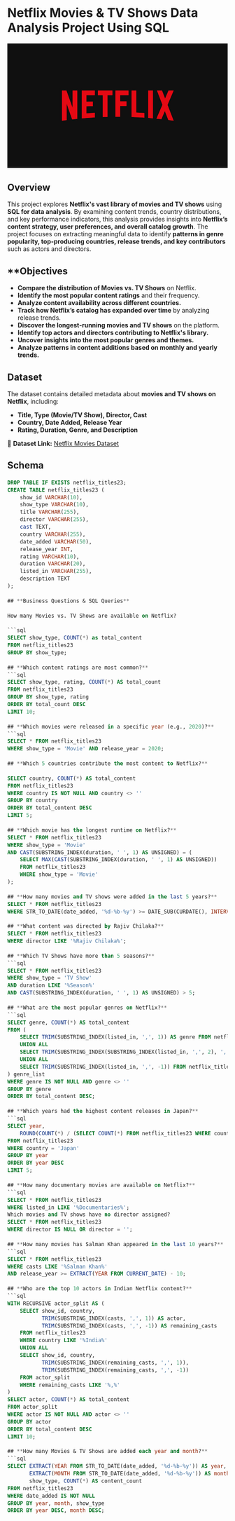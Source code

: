 # Netflix Movies & TV Shows Data Analysis Project Using SQL

![Netflix SQL Project](https://github.com/halyna2300/Netflix_SQL_Project/raw/main/IMG_8405.jpeg)

## Overview  
This project explores **Netflix's vast library of movies and TV shows** using **SQL for data analysis**. By examining content trends, country distributions, and key performance indicators, this analysis provides insights into **Netflix’s content strategy, user preferences, and overall catalog growth**. The project focuses on extracting meaningful data to identify **patterns in genre popularity, top-producing countries, release trends, and key contributors** such as actors and directors.  

## **Objectives
- **Compare the distribution of Movies vs. TV Shows** on Netflix.  
- **Identify the most popular content ratings** and their frequency.  
- **Analyze content availability across different countries.**  
- **Track how Netflix’s catalog has expanded over time** by analyzing release trends.  
- **Discover the longest-running movies and TV shows** on the platform.  
- **Identify top actors and directors contributing to Netflix's library.**  
- **Uncover insights into the most popular genres and themes.**  
- **Analyze patterns in content additions based on monthly and yearly trends.**  

## **Dataset**  
The dataset contains detailed metadata about **movies and TV shows on Netflix**, including:  
- **Title, Type (Movie/TV Show), Director, Cast**  
- **Country, Date Added, Release Year**  
- **Rating, Duration, Genre, and Description**  

🔗 **Dataset Link:** [Netflix Movies Dataset](https://www.kaggle.com/datasets/shivamb/netflix-shows)  

## **Schema**  
```sql
DROP TABLE IF EXISTS netflix_titles23;
CREATE TABLE netflix_titles23 (
    show_id VARCHAR(10),
    show_type VARCHAR(10),
    title VARCHAR(255),
    director VARCHAR(255),
    cast TEXT,
    country VARCHAR(255),
    date_added VARCHAR(50),
    release_year INT,
    rating VARCHAR(10),
    duration VARCHAR(20),
    listed_in VARCHAR(255),
    description TEXT
);

## **Business Questions & SQL Queries**

How many Movies vs. TV Shows are available on Netflix?

```sql
SELECT show_type, COUNT(*) as total_content
FROM netflix_titles23
GROUP BY show_type;

## **Which content ratings are most common?**
```sql
SELECT show_type, rating, COUNT(*) AS total_count
FROM netflix_titles23
GROUP BY show_type, rating
ORDER BY total_count DESC
LIMIT 10;

## **Which movies were released in a specific year (e.g., 2020)?**
```sql
SELECT * FROM netflix_titles23
WHERE show_type = 'Movie' AND release_year = 2020;

## **Which 5 countries contribute the most content to Netflix?**

SELECT country, COUNT(*) AS total_content
FROM netflix_titles23
WHERE country IS NOT NULL AND country <> ''
GROUP BY country
ORDER BY total_content DESC
LIMIT 5;

## **Which movie has the longest runtime on Netflix?**
SELECT * FROM netflix_titles23
WHERE show_type = 'Movie' 
AND CAST(SUBSTRING_INDEX(duration, ' ', 1) AS UNSIGNED) = (
    SELECT MAX(CAST(SUBSTRING_INDEX(duration, ' ', 1) AS UNSIGNED)) 
    FROM netflix_titles23
    WHERE show_type = 'Movie'
);

## **How many movies and TV shows were added in the last 5 years?**
SELECT * FROM netflix_titles23
WHERE STR_TO_DATE(date_added, '%d-%b-%y') >= DATE_SUB(CURDATE(), INTERVAL 5 YEAR);

## **What content was directed by Rajiv Chilaka?**
SELECT * FROM netflix_titles23
WHERE director LIKE '%Rajiv Chilaka%';

## **Which TV Shows have more than 5 seasons?**
```sql
SELECT * FROM netflix_titles23
WHERE show_type = 'TV Show'
AND duration LIKE '%Season%'
AND CAST(SUBSTRING_INDEX(duration, ' ', 1) AS UNSIGNED) > 5;

## **What are the most popular genres on Netflix?**
```sql
SELECT genre, COUNT(*) AS total_content
FROM (
    SELECT TRIM(SUBSTRING_INDEX(listed_in, ',', 1)) AS genre FROM netflix_titles23 
    UNION ALL 
    SELECT TRIM(SUBSTRING_INDEX(SUBSTRING_INDEX(listed_in, ',', 2), ',', -1)) FROM netflix_titles23 
    UNION ALL 
    SELECT TRIM(SUBSTRING_INDEX(listed_in, ',', -1)) FROM netflix_titles23
) genre_list
WHERE genre IS NOT NULL AND genre <> ''
GROUP BY genre
ORDER BY total_content DESC;

## **Which years had the highest content releases in Japan?**
```sql
SELECT year, 
    ROUND(COUNT(*) / (SELECT COUNT(*) FROM netflix_titles23 WHERE country = 'Japan') * 100, 2) AS avg_content_per_year
FROM netflix_titles23
WHERE country = 'Japan'
GROUP BY year
ORDER BY year DESC
LIMIT 5;

## **How many documentary movies are available on Netflix?**
```sql
SELECT * FROM netflix_titles23
WHERE listed_in LIKE '%Documentaries%';
Which movies and TV shows have no director assigned?
SELECT * FROM netflix_titles23
WHERE director IS NULL OR director = '';

## **How many movies has Salman Khan appeared in the last 10 years?**
```sql
SELECT * FROM netflix_titles23
WHERE casts LIKE '%Salman Khan%' 
AND release_year >= EXTRACT(YEAR FROM CURRENT_DATE) - 10;

## **Who are the top 10 actors in Indian Netflix content?**
```sql
WITH RECURSIVE actor_split AS (
    SELECT show_id, country, 
           TRIM(SUBSTRING_INDEX(casts, ',', 1)) AS actor, 
           TRIM(SUBSTRING_INDEX(casts, ',', -1)) AS remaining_casts 
    FROM netflix_titles23 
    WHERE country LIKE '%India%' 
    UNION ALL 
    SELECT show_id, country, 
           TRIM(SUBSTRING_INDEX(remaining_casts, ',', 1)), 
           TRIM(SUBSTRING_INDEX(remaining_casts, ',', -1)) 
    FROM actor_split 
    WHERE remaining_casts LIKE '%,%'
) 
SELECT actor, COUNT(*) AS total_content 
FROM actor_split 
WHERE actor IS NOT NULL AND actor <> '' 
GROUP BY actor 
ORDER BY total_content DESC 
LIMIT 10;

## **How many Movies & TV Shows are added each year and month?**
```sql
SELECT EXTRACT(YEAR FROM STR_TO_DATE(date_added, '%d-%b-%y')) AS year,
       EXTRACT(MONTH FROM STR_TO_DATE(date_added, '%d-%b-%y')) AS month,
       show_type, COUNT(*) AS content_count
FROM netflix_titles23
WHERE date_added IS NOT NULL
GROUP BY year, month, show_type
ORDER BY year DESC, month DESC;
